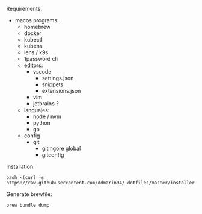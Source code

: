 Requirements:

- macos programs:
  - homebrew
  - docker
  - kubectl
  - kubens
  - lens / k9s
  - 1password cli
  - editors:
    - vscode
      - settings.json
      - snippets
      - extensions.json
    - vim
    - jetbrains ?
  - languajes:
    - node / nvm
    - python
    - go
  - config
    - git
      - gitingore global
      - gitconfig

Installation:

```shell
bash <(curl -s https://raw.githubusercontent.com/ddmarin94/.dotfiles/master/installer.sh)
```

Generate brewfile:

`brew bundle dump`